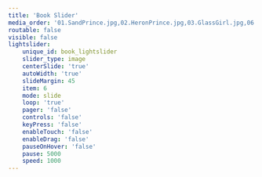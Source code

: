 ```yaml
---
title: 'Book Slider'
media_order: '01.SandPrince.jpg,02.HeronPrince.jpg,03.GlassGirl.jpg,06.ClaimingoftheDuke.jpg,11.LeastLikelyFall.jpg,12.LeastLikelyMarry.jpg,14.DarkRooms_.jpg,25.Pure.jpg,27.Faster.jpg,30.BeyondToday.jpg,40.DirtyTrick.jpg,41.FlipTheBeat.jpg,45.Shift.jpg,46.HoleintheWorld.jpg,75.Brothers.jpg,76.NectarandAmbrosia.jpg,77.WomanEnough.jpg,78.TroubleandStrife.jpg,79.QuickCash.jpg,80.UnseducibleEarl.jpg,81.SeductionofCameronMacKay.jpg,90.BrideTournament.jpg,99.AlannahLorcanWolf.jpg'
routable: false
visible: false
lightslider:
    unique_id: book_lightslider
    slider_type: image
    centerSlide: 'true'
    autoWidth: 'true'
    slideMargin: 45
    item: 6
    mode: slide
    loop: 'true'
    pager: 'false'
    controls: 'false'
    keyPress: 'false'
    enableTouch: 'false'
    enableDrag: 'false'
    pauseOnHover: 'false'
    pause: 5000
    speed: 1000
---
```


